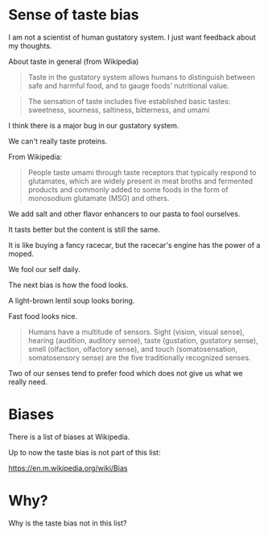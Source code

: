 # Sense of taste bias

I am not a scientist of human gustatory system. I just want feedback about my thoughts.


About taste in general (from Wikipedia)

> Taste in the gustatory system allows humans to distinguish between safe and harmful food, and to gauge foods’ nutritional value.

> The sensation of taste includes five established basic tastes: sweetness, sourness, saltiness, bitterness, and umami

I think there is a major bug in our gustatory system.

We can't really taste proteins.

From Wikipedia:

> People taste umami through taste receptors that typically respond to glutamates, which are widely present in meat broths and fermented products and commonly added to some foods in the form of monosodium glutamate (MSG) and others.

We add salt and other flavor enhancers to our pasta to fool ourselves.

It tasts better but the content is still the same.

It is like buying a fancy racecar, but the racecar's engine has the power of a moped.

We fool our self daily.

The next bias is how the food looks.

A light-brown lentil soup looks boring.

Fast food looks nice.

> Humans have a multitude of sensors. Sight (vision, visual sense), hearing (audition, auditory sense), taste (gustation, gustatory sense), smell (olfaction, olfactory sense), and touch (somatosensation, somatosensory sense) are the five traditionally recognized senses. 

Two of our senses tend to prefer
food which does not give us
what we really need.

# Biases

There is a list of biases at Wikipedia.

Up to now the taste bias is not part of this list:

https://en.m.wikipedia.org/wiki/Bias

# Why?

Why is the taste bias not in this list?

